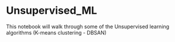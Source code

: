 # Unsupervised_ML
This notebook will walk through some of the Unsupervised learning  algorithms (K-means clustering - DBSAN)
